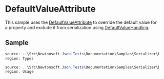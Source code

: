 ﻿# DefaultValueAttribute

This sample uses the [DefaultValueAttribute](https://docs.microsoft.com/en-us/dotnet/api/system.componentmodel.defaultvalueattribute) to override the default value for a property and exclude it from serialization using [DefaultValueHandling](/api/newtonsoft/json/defaultvaluehandling/).

## Sample

```csharp Types
source: ..\Src\Newtonsoft.Json.Tests\Documentation\Samples\Serializer\DefaultValueAttributeIgnore.cs
region: Types
```

```csharp Usage
source: ..\Src\Newtonsoft.Json.Tests\Documentation\Samples\Serializer\DefaultValueAttributeIgnore.cs
region: Usage
```
